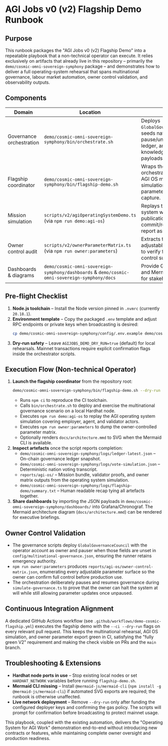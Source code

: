 # AGI Jobs v0 (v2) Flagship Demo Runbook

## Purpose

This runbook packages the "AGI Jobs v0 (v2) Flagship Demo" into a repeatable
playbook that a non-technical operator can execute. It relies exclusively on
artifacts that already live in this repository – primarily the
`demo/cosmic-omni-sovereign-symphony` package – and demonstrates how to deliver a
full operating-system rehearsal that spans multinational governance, labour
market automation, owner control validation, and observability outputs.

## Components

| Domain | Location | Notes |
| --- | --- | --- |
| Governance orchestration | `demo/cosmic-omni-sovereign-symphony/bin/orchestrate.sh` | Deploys `GlobalGovernanceCouncil`, seeds nations, exercises pause/unpause, exports ledger, and builds knowledge graph payloads. |
| Flagship coordinator | `demo/cosmic-omni-sovereign-symphony/bin/flagship-demo.sh` | Wraps the governance orchestration with the AGI OS mission simulation and owner parameter matrix capture. |
| Mission simulation | `scripts/v2/agiOperatingSystemDemo.ts` (via `npm run demo:agi-os`) | Replays the operating system workflow with job publication, validator commit/reveal, and report assembly. |
| Owner control audit | `scripts/v2/ownerParameterMatrix.ts` (via `npm run owner:parameters`) | Extracts the live adjustable parameter set to verify full owner control surfaces. |
| Dashboards & diagrams | `demo/cosmic-omni-sovereign-symphony/dashboards` & `demo/cosmic-omni-sovereign-symphony/docs` | Provide Grafana JSON and Mermaid diagrams for stakeholder briefings. |

## Pre-flight Checklist

1. **Node.js toolchain** – Install the Node version pinned in `.nvmrc` (currently
   `20.18.1`).
2. **Environment template** – Copy the packaged `.env` template and adjust RPC
   endpoints or private keys when broadcasting is desired:
   ```bash
   cp demo/cosmic-omni-sovereign-symphony/config/.env.example demo/cosmic-omni-sovereign-symphony/.env
   ```
3. **Dry-run safety** – Leave `AGIJOBS_DEMO_DRY_RUN=true` (default) for local
   rehearsals. Mainnet transactions require explicit confirmation flags inside
   the orchestrator scripts.

## Execution Flow (Non-technical Operator)

1. **Launch the flagship coordinator** from the repository root:
   ```bash
   demo/cosmic-omni-sovereign-symphony/bin/flagship-demo.sh --dry-run
   ```
   - Runs `npm ci` to reproduce the CI toolchain.
   - Calls `bin/orchestrate.sh` to deploy and exercise the multinational
     governance scenario on a local Hardhat node.
   - Executes `npm run demo:agi-os` to replay the AGI operating system
     simulation covering employer, agent, and validator actors.
   - Executes `npm run owner:parameters` to dump the owner-controlled parameter
     matrix.
   - Optionally renders `docs/architecture.mmd` to SVG when the Mermaid CLI is
     available.
2. **Inspect artefacts** once the script reports completion:
   - `demo/cosmic-omni-sovereign-symphony/logs/ledger-latest.json` – On-chain
     governance ledger snapshot.
   - `demo/cosmic-omni-sovereign-symphony/logs/vote-simulation.json` – Deterministic
     nation voting transcript.
   - `reports/agi-os/` – Mission bundle, validator proofs, and owner matrix
     outputs from the operating system simulation.
   - `demo/cosmic-omni-sovereign-symphony/logs/flagship-demo/summary.txt` – Human
     readable recap tying all artefacts together.
3. **Share dashboards** by importing the JSON payloads in
   `demo/cosmic-omni-sovereign-symphony/dashboards/` into Grafana/Chronograf. The
   Mermaid architecture diagram (`docs/architecture.mmd`) can be rendered for
   executive briefings.

## Owner Control Validation

- The governance scripts deploy `GlobalGovernanceCouncil` with the operator
  account as owner and pauser when those fields are unset in
  `config/multinational-governance.json`, ensuring the runner retains emergency
  authority.
- `npm run owner:parameters` produces
  `reports/agi-os/owner-control-matrix.json`, enumerating every adjustable
  parameter surface so the owner can confirm full control before production use.
- The orchestration deliberately pauses and resumes governance during
  `simulate-governance.ts` to prove that the owner can halt the system at will
  while still allowing parameter updates once unpaused.

## Continuous Integration Alignment

A dedicated GitHub Actions workflow (see
`.github/workflows/demo-cosmic-flagship.yml`) executes the flagship demo with the
`--ci --dry-run` flags on every relevant pull request. This keeps the
multinational rehearsal, AGI OS simulation, and owner parameter export green in
CI, satisfying the "fully green V2" requirement and making the check visible on
PRs and the `main` branch.

## Troubleshooting & Extensions

- **Hardhat node ports in use** – Stop existing local nodes or set
  `HARDHAT_NETWORK` variables before running `flagship-demo.sh`.
- **Mermaid CLI missing** – Install `@mermaid-js/mermaid-cli` (`npm install -g
  @mermaid-js/mermaid-cli`) if automated SVG exports are required; the runbook is
  otherwise unaffected.
- **Live network deployment** – Remove `--dry-run` only after funding the
  configured deployer keys and confirming the gas policy. The scripts will prompt
  for confirmation before broadcasting to protect mainnet usage.

This playbook, coupled with the existing automation, delivers the "Operating
System for AGI Work" demonstration end-to-end without introducing new contracts
or features, while maintaining complete owner oversight and production readiness.
